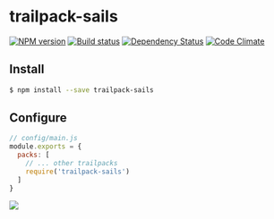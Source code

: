 # trailpack-sails

[![NPM version][npm-image]][npm-url]
[![Build status][ci-image]][ci-url]
[![Dependency Status][daviddm-image]][daviddm-url]
[![Code Climate][codeclimate-image]][codeclimate-url]

## Install

```sh
$ npm install --save trailpack-sails
```

## Configure

```js
// config/main.js
module.exports = {
  packs: [
    // ... other trailpacks
    require('trailpack-sails')
  ]
}
```

<img src="http://i.imgur.com/dCjNisP.png">

[npm-image]: https://img.shields.io/npm/v/trailpack-sails.svg?style=flat-square
[npm-url]: https://npmjs.org/package/trailpack-sails
[ci-image]: https://img.shields.io/travis/trailsjs/trailpack-sails/master.svg?style=flat-square
[ci-url]: https://travis-ci.org/trailsjs/trailpack-sails
[daviddm-image]: http://img.shields.io/david/trailsjs/trailpack-sails.svg?style=flat-square
[daviddm-url]: https://david-dm.org/trailsjs/trailpack-sails
[codeclimate-image]: https://img.shields.io/codeclimate/github/trailsjs/trailpack-sails.svg?style=flat-square
[codeclimate-url]: https://codeclimate.com/github/trailsjs/trailpack-sails

